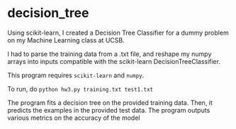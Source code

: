 # decision_tree

Using scikit-learn, I created a Decision Tree Classifier for a dummy problem on my Machine Learning class at UCSB.

I had to parse the training data from a .txt file, and reshape my numpy arrays into inputs compatible with the scikit-learn DecisionTreeClassifier.

This program requires ```scikit-learn``` and ```numpy```.

To run, do ```python hw3.py training.txt test1.txt```

The program fits a decision tree on the provided training data. Then, it predicts the examples in the provided test data. The program outputs various metrics on the accuracy of the model